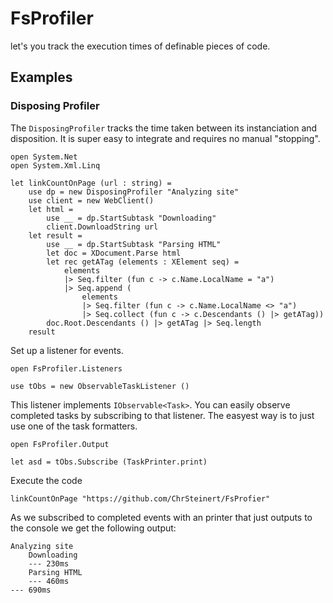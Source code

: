 # FsProfiler

 let's you track the execution times of definable pieces of code.

## Examples

### Disposing Profiler

The `DisposingProfiler` tracks the time taken between its instanciation and disposition.
It is super easy to integrate and requires no manual "stopping".

```F#
open System.Net
open System.Xml.Linq

let linkCountOnPage (url : string) =
    use dp = new DisposingProfiler "Analyzing site"
    use client = new WebClient()
    let html = 
        use __ = dp.StartSubtask "Downloading"
        client.DownloadString url
    let result =
        use __ = dp.StartSubtask "Parsing HTML"
        let doc = XDocument.Parse html
        let rec getATag (elements : XElement seq) =
            elements
            |> Seq.filter (fun c -> c.Name.LocalName = "a")
            |> Seq.append (
                elements 
                |> Seq.filter (fun c -> c.Name.LocalName <> "a") 
                |> Seq.collect (fun c -> c.Descendants () |> getATag))
        doc.Root.Descendants () |> getATag |> Seq.length
    result 
```

Set up a listener for events. 

``` F#
open FsProfiler.Listeners

use tObs = new ObservableTaskListener ()
```

This listener implements `IObservable<Task>`. 
You can easily observe completed tasks by subscribing to that listener. 
The easyest way is to just use one of the task formatters.

```F#
open FsProfiler.Output

let asd = tObs.Subscribe (TaskPrinter.print)
```

Execute the code

```F#
linkCountOnPage "https://github.com/ChrSteinert/FsProfier"
```

As we subscribed to completed events with an printer that just outputs to the console we get the following output:


```
Analyzing site
    Downloading
    --- 230ms
    Parsing HTML
    --- 460ms
--- 690ms
```

